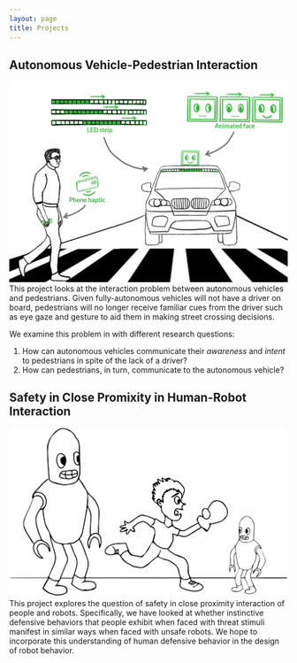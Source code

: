 ```yaml
---
layout: page
title: Projects
---
```


## Autonomous Vehicle-Pedestrian Interaction
![AV-Pedestrian-Street](img/Front.jpg)
This project looks at the interaction problem between autonomous vehicles and pedestrians. Given fully-autonomous vehicles will not have a driver on board, pedestrians will no longer receive familiar cues from the driver such as eye gaze and gesture to aid them in making street crossing decisions. 

We examine this problem in with different research questions:
1. How can autonomous vehicles communicate their _awareness_ and _intent_ to pedestrians in spite of the lack of a driver?
2. How can pedestrians, in turn, communicate to the autonomous vehicle?


## Safety in Close Promixity in Human-Robot Interaction
![Safety-Proximity](img/LBR_pic.png)
This project explores the question of safety in close proximity interaction of people and robots. Specifically, we have looked at whether instinctive defensive behaviors that people exhibit when faced with threat stimuli manifest in similar ways when faced with unsafe robots. We hope to incorporate this understanding of human defensive behavior in the design of robot behavior.
